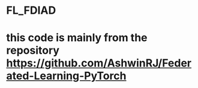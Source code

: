 # FL_FDIAD
# this code is mainly from the repository https://github.com/AshwinRJ/Federated-Learning-PyTorch
